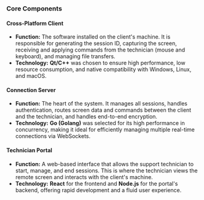 ### Core Components

#### Cross-Platform Client
* **Function:** The software installed on the client's machine. It is responsible for generating the session ID, capturing the screen, receiving and applying commands from the technician (mouse and keyboard), and managing file transfers.
* **Technology:** **Qt/C++** was chosen to ensure high performance, low resource consumption, and native compatibility with Windows, Linux, and macOS.

#### Connection Server
* **Function:** The heart of the system. It manages all sessions, handles authentication, routes screen data and commands between the client and the technician, and handles end-to-end encryption.
* **Technology:** **Go (Golang)** was selected for its high performance in concurrency, making it ideal for efficiently managing multiple real-time connections via WebSockets.

#### Technician Portal
* **Function:** A web-based interface that allows the support technician to start, manage, and end sessions. This is where the technician views the remote screen and interacts with the client's machine.
* **Technology:** **React** for the frontend and **Node.js** for the portal's backend, offering rapid development and a fluid user experience.
